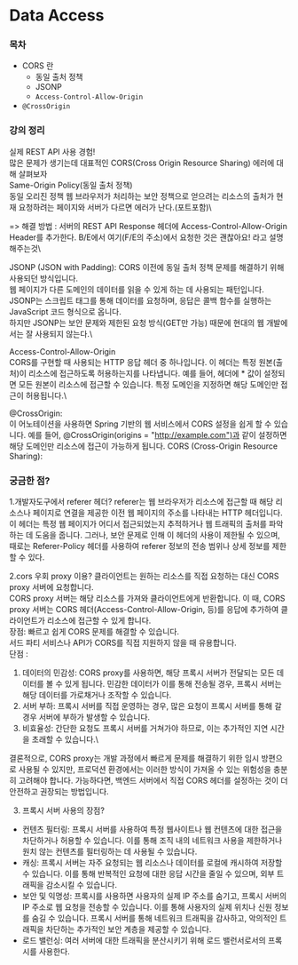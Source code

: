 # Data Access

### 목차

* CORS 란
  * 동일 출처 정책
  * JSONP
  * `Access-Control-Allow-Origin`
* `@CrossOrigin`

### 강의 정리

실제 REST API 사용 경험!\
많은 문제가 생기는데 대표적인 CORS(Cross Origin Resource Sharing) 에러에 대해 살펴보자\
Same-Origin Policy(동일 출처 정책)\
동일 오리진 정책 웹 브라우저가 처리하는 보안 정책으로 얻으려는 리소스의 출처가 현재 요청하려는 페이지와 서버가 다르면 에러가 난다.(포트포함)\


\=> 해결 방법 : 서버의 REST API Response 헤더에 Access-Control-Allow-Origin Header를 추가한다. B/E에서 여기(F/E의 주소)에서 요청한 것은 괜찮아요! 라고 설명해주는것\


JSONP (JSON with Padding): CORS 이전에 동일 출처 정책 문제를 해결하기 위해 사용되던 방식입니다.\
웹 페이지가 다른 도메인의 데이터를 읽을 수 있게 하는 데 사용되는 패턴입니다.\
JSONP는 스크립트 태그를 통해 데이터를 요청하며, 응답은 콜백 함수를 실행하는 JavaScript 코드 형식으로 옵니다.\
하지만 JSONP는 보안 문제와 제한된 요청 방식(GET만 가능) 때문에 현대의 웹 개발에서는 잘 사용되지 않는다.\


Access-Control-Allow-Origin\
CORS를 구현할 때 사용되는 HTTP 응답 헤더 중 하나입니다. 이 헤더는 특정 원본(출처)이 리소스에 접근하도록 허용하는지를 나타냅니다. 예를 들어, 헤더에 \* 값이 설정되면 모든 원본이 리소스에 접근할 수 있습니다. 특정 도메인을 지정하면 해당 도메인만 접근이 허용됩니다.\


@CrossOrigin:\
이 어노테이션을 사용하면 Spring 기반의 웹 서비스에서 CORS 설정을 쉽게 할 수 있습니다. 예를 들어, @CrossOrigin(origins = "http://example.com")과 같이 설정하면 해당 도메인만 리소스에 접근이 가능하게 됩니다. CORS (Cross-Origin Resource Sharing):

### 궁금한 점?

1.개발자도구에서 referer 헤더? referer는 웹 브라우저가 리소스에 접근할 때 해당 리소스나 페이지로 연결을 제공한 이전 웹 페이지의 주소를 나타내는 HTTP 헤더입니다. 이 헤더는 특정 웹 페이지가 어디서 접근되었는지 추적하거나 웹 트래픽의 출처를 파악하는 데 도움을 줍니다. 그러나, 보안 문제로 인해 이 헤더의 사용이 제한될 수 있으며, 때로는 Referer-Policy 헤더를 사용하여 referer 정보의 전송 범위나 상세 정보를 제한할 수 있다.

2.cors 우회 proxy 이용? 클라이언트는 원하는 리소스를 직접 요청하는 대신 CORS proxy 서버에 요청합니다.\
CORS proxy 서버는 해당 리소스를 가져와 클라이언트에게 반환합니다. 이 때, CORS proxy 서버는 CORS 헤더(Access-Control-Allow-Origin, 등)를 응답에 추가하여 클라이언트가 리소스에 접근할 수 있게 합니다.\
장점: 빠르고 쉽게 CORS 문제를 해결할 수 있습니다.\
서드 파티 서비스나 API가 CORS를 직접 지원하지 않을 때 유용합니다.\
단점 :

1. 데이터의 민감성: CORS proxy를 사용하면, 해당 프록시 서버가 전달되는 모든 데이터를 볼 수 있게 됩니다. 민감한 데이터가 이를 통해 전송될 경우, 프록시 서버는 해당 데이터를 가로채거나 조작할 수 있습니다.
2. 서버 부하: 프록시 서버를 직접 운영하는 경우, 많은 요청이 프록시 서버를 통해 갈 경우 서버에 부하가 발생할 수 있습니다.
3. 비효율성: 간단한 요청도 프록시 서버를 거쳐가야 하므로, 이는 추가적인 지연 시간을 초래할 수 있습니다.\


결론적으로, CORS proxy는 개발 과정에서 빠르게 문제를 해결하기 위한 임시 방편으로 사용될 수 있지만, 프로덕션 환경에서는 이러한 방식이 가져올 수 있는 위험성을 충분히 고려해야 합니다. 가능하다면, 백엔드 서버에서 직접 CORS 헤더를 설정하는 것이 더 안전하고 권장되는 방법입니다.

3. 프록시 서버 사용의 장점?

* 컨텐츠 필터링: 프록시 서버를 사용하여 특정 웹사이트나 웹 컨텐츠에 대한 접근을 차단하거나 허용할 수 있습니다. 이를 통해 조직 내의 네트워크 사용을 제한하거나 원치 않는 컨텐츠를 필터링하는 데 사용될 수 있습니다.
* 캐싱: 프록시 서버는 자주 요청되는 웹 리소스나 데이터를 로컬에 캐시하여 저장할 수 있습니다. 이를 통해 반복적인 요청에 대한 응답 시간을 줄일 수 있으며, 외부 트래픽을 감소시킬 수 있습니다.
* 보안 및 익명성: 프록시를 사용하면 사용자의 실제 IP 주소를 숨기고, 프록시 서버의 IP 주소로 웹 요청을 전송할 수 있습니다. 이를 통해 사용자의 실제 위치나 신원 정보를 숨길 수 있습니다. 프록시 서버를 통해 네트워크 트래픽을 감사하고, 악의적인 트래픽을 차단하는 추가적인 보안 계층을 제공할 수 있습니다.
* 로드 밸런싱: 여러 서버에 대한 트래픽을 분산시키기 위해 로드 밸런서로서의 프록시를 사용한다.
